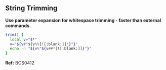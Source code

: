 ## String Trimming

**Use parameter expansion for whitespace trimming - faster than external commands.**

```bash
trim() {
  local v="$*"
  v="${v#"${v%%[![:blank:]]*}"}"
  echo -n "${v%"${v##*[![:blank:]]}"}"
}
```

**Ref:** BCS0412
